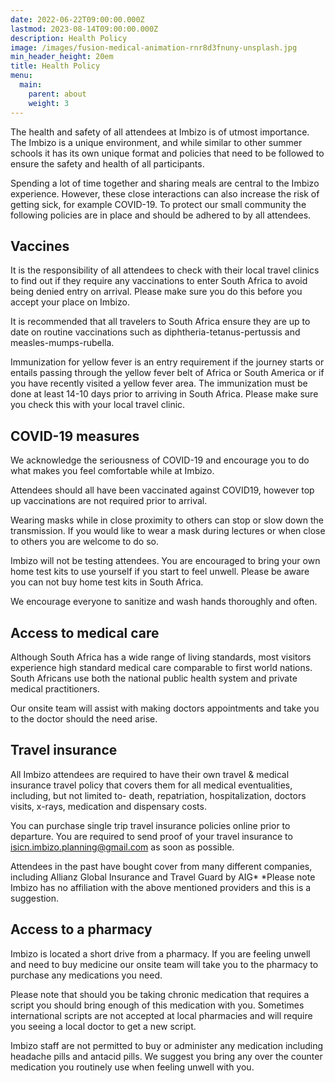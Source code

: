 ```yaml
---
date: 2022-06-22T09:00:00.000Z
lastmod: 2023-08-14T09:00:00.000Z
description: Health Policy
image: /images/fusion-medical-animation-rnr8d3fnuny-unsplash.jpg
min_header_height: 20em
title: Health Policy
menu:
  main:
    parent: about
    weight: 3
---
```


The health and safety of all attendees at Imbizo is of utmost importance.  The Imbizo is a unique environment, and while similar to other summer schools it has its own unique format and policies that need to be followed to ensure the safety and health of all participants.

<!--more-->

Spending a lot of time together and sharing meals are central to the Imbizo experience. However, these close interactions can also increase the risk of getting sick, for example COVID-19.  To protect our small community the following policies are in place and should be adhered to by all attendees.

## Vaccines

It is the responsibility of all attendees to check with their local travel clinics to find out if they require any vaccinations to enter South Africa to avoid being denied entry on arrival.  Please make sure you do this before you accept your place on Imbizo.  

It is recommended that all travelers to South Africa ensure they are up to date on routine vaccinations such as diphtheria-tetanus-pertussis and measles-mumps-rubella.

Immunization for yellow fever is an entry requirement if the journey starts or entails passing through the yellow fever belt of Africa or South America or if you have recently visited a yellow fever area. The immunization must be done at least 14-10 days prior to arriving in South Africa.  Please make sure you check this with your local travel clinic.

## COVID-19 measures

We acknowledge the seriousness of COVID-19 and encourage you to do what makes you feel comfortable while at Imbizo.

Attendees should all have been vaccinated against COVID19, however top up vaccinations are not required prior to arrival.

Wearing masks while in close proximity to others can stop or slow down the transmission.  If you would like to wear a mask during lectures or when close to others you are welcome to do so.

Imbizo will not be testing attendees.  You are encouraged to bring your own home test kits to use yourself if you start to feel unwell.  Please be aware you can not buy home test kits in South Africa.  

We encourage everyone to sanitize and wash hands thoroughly and often.

## Access to medical care

Although South Africa has a wide range of living standards, most visitors experience high standard medical care comparable to first world nations. South Africans use both the national public health system and private medical practitioners.

Our onsite team will assist with making doctors appointments and take you to the doctor  should the need arise.

## Travel insurance

All Imbizo attendees are required to have their own travel & medical insurance travel policy that covers them for all medical eventualities, including, but not limited to- death, repatriation, hospitalization, doctors visits, x-rays, medication and dispensary costs.

You can purchase single trip travel insurance policies online prior to departure.  You are required to send proof of your travel insurance to <isicn.imbizo.planning@gmail.com> as soon as possible.

Attendees in the past have bought cover from many different companies, including Allianz Global Insurance and Travel Guard by AIG*
*Please note Imbizo has no affiliation with the above mentioned providers and this is a suggestion.

## Access to a pharmacy

Imbizo is located a short drive from a pharmacy.  If you are feeling unwell and need to buy medicine our onsite team will take you to the pharmacy to purchase any medications you need.

Please note that should you be taking chronic medication that requires a script you should bring enough of this medication with you.  Sometimes international scripts are not accepted at local pharmacies and will require you seeing a local doctor to get a new script.

Imbizo staff are not permitted to buy or administer any medication including headache pills and antacid pills.  We suggest you bring any over the counter medication you routinely use when feeling unwell with you.
